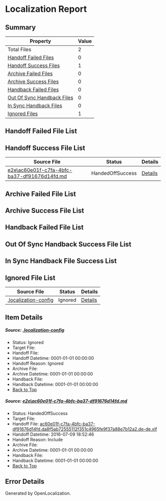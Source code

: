 # <a name='report-top'></a> Localization Report

## Summary
 Property | Value 
 -------- | ----- 
 Total Files | 2
[ Handoff Failed Files ](#handoff-failed-list)| 0
[ Handoff Success Files ](#handoff-success-list)| 1
[ Archive Failed Files ](#archive-failed-list)| 0
[ Archive Success Files ](#archive-success-list)| 0
[ Handback Failed Files ](#handback-failed-list)| 0
[ Out Of Sync Handback Files ](#outofsync-handback-success-list)| 0
[ In Sync Handback Files ](#insync-handback-success-list)| 0
[ Ignored Files ](#ignored-list)| 1

## <a name='handoff-failed-list'></a> Handoff Failed File List

## <a name='handoff-success-list'></a> Handoff Success File List
 Source File | Status | Details 
 ----------- | ------ | ------- 
 [e2e\ac60e01f-c7fa-4bfc-ba37-df91676d14fd.md](https://github.com/OpenLocalizationTestOrg/oltest/blob/90f215c375aff630f4537c6221ec484697b95ce9/e2e/ac60e01f-c7fa-4bfc-ba37-df91676d14fd.md) | HandedOffSuccess | [Details](#77da0019a9a13e4e12812bd9f72a4153f27ee2581)

## <a name='archive-failed-list'></a> Archive Failed File List

## <a name='archive-success-list'></a> Archive Success File List

## <a name='handback-failed-list'></a> Handback Failed File List

## <a name='outofsync-handback-success-list'></a> Out Of Sync Handback Success File List

## <a name='insync-handback-success-list'></a> In Sync Handback File Success List

## <a name='ignored-list'></a> Ignored File List
 Source File | Status | Details 
 ----------- | ------ | ------- 
 [.localization-config](https://github.com/OpenLocalizationTestOrg/oltest/blob/90f215c375aff630f4537c6221ec484697b95ce9/.localization-config) | Ignored | [Details](#3d4f252ac210baf56311d7e97dcc2db10974dbd20)

## Item Details
##### <a name='3d4f252ac210baf56311d7e97dcc2db10974dbd20'></a> Source: [.localization-config](https://github.com/OpenLocalizationTestOrg/oltest/blob/90f215c375aff630f4537c6221ec484697b95ce9/.localization-config)
* Status: Ignored
* Target File: 
* Handoff File: 
* Handoff Datetime: 0001-01-01 00:00:00
* Handoff Reason: Ignored
* Archive File: 
* Archive Datetime: 0001-01-01 00:00:00
* Handback File: 
* Handback Datetime: 0001-01-01 00:00:00
* [Back to Top](#report-top)

##### <a name='77da0019a9a13e4e12812bd9f72a4153f27ee2581'></a> Source: [e2e\ac60e01f-c7fa-4bfc-ba37-df91676d14fd.md](https://github.com/OpenLocalizationTestOrg/oltest/blob/90f215c375aff630f4537c6221ec484697b95ce9/e2e/ac60e01f-c7fa-4bfc-ba37-df91676d14fd.md)
* Status: HandedOffSuccess
* Target File: 
* Handoff File: [ac60e01f-c7fa-4bfc-ba37-df91676d14fd.da8f5ab72555112f351c4965fe9f37a88e7b12a2.de-de.xlf](https://github.com/OpenLocalizationTestOrg/olhandoff-e2e/blob/5697144a04abc0edff6108c1cd450ff0ff663406/ol-handoff/OpenLocalizationTestOrg/oltest-dede-fly/ci/ht/ac60e01f-c7fa-4bfc-ba37-df91676d14fd.da8f5ab72555112f351c4965fe9f37a88e7b12a2.de-de.xlf)
* Handoff Datetime: 2016-07-09 18:52:46
* Handoff Reason: Include
* Archive File: 
* Archive Datetime: 0001-01-01 00:00:00
* Handback File: 
* Handback Datetime: 0001-01-01 00:00:00
* [Back to Top](#report-top)


## Error Details

Generated by OpenLocalization.
